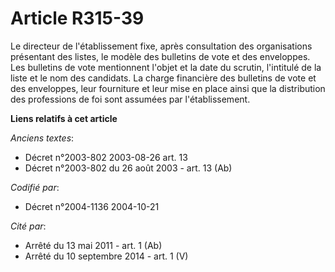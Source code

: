 # Article R315-39

Le directeur de l'établissement fixe, après consultation des organisations présentant des listes, le modèle des bulletins de
vote et des enveloppes. Les bulletins de vote mentionnent l'objet et la date du scrutin, l'intitulé de la liste et le nom des
candidats. La charge financière des bulletins de vote et des enveloppes, leur fourniture et leur mise en place ainsi que la
distribution des professions de foi sont assumées par l'établissement.

**Liens relatifs à cet article**

_Anciens textes_:

  - Décret n°2003-802 2003-08-26 art. 13
  - Décret n°2003-802 du 26 août 2003 - art. 13 (Ab)

_Codifié par_:

  - Décret n°2004-1136 2004-10-21

_Cité par_:

  - Arrêté du 13 mai 2011 - art. 1 (Ab)
  - Arrêté du 10 septembre 2014 - art. 1 (V)
